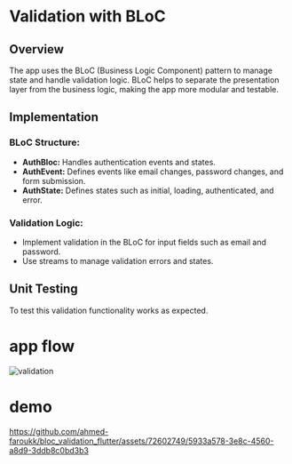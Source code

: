 # Validation with BLoC

## Overview
The app uses the BLoC (Business Logic Component) pattern to manage state and handle validation logic. BLoC helps to separate the presentation layer from the business logic, making the app more modular and testable.

## Implementation

### BLoC Structure:
- **AuthBloc:** Handles authentication events and states.
- **AuthEvent:** Defines events like email changes, password changes, and form submission.
- **AuthState:** Defines states such as initial, loading, authenticated, and error.

### Validation Logic:
- Implement validation in the BLoC for input fields such as email and password.
- Use streams to manage validation errors and states.

## Unit Testing
To test this validation functionality works as expected.

# app flow 
![validation](https://github.com/ahmed-faroukk/bloc_validation_flutter/assets/72602749/2b0d9d4b-9c6d-442b-8905-8f624b1df4af)

# demo 
https://github.com/ahmed-faroukk/bloc_validation_flutter/assets/72602749/5933a578-3e8c-4560-a8d9-3ddb8c0bd3b3

